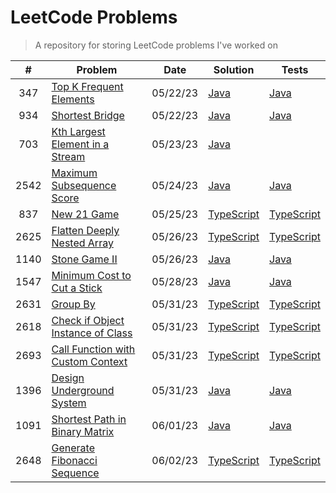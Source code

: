 # LeetCode Problems

> A repository for storing LeetCode problems I've worked on

|  #   | Problem                                                                                              | Date     | Solution                                               | Tests                                                         |
| :--: | ---------------------------------------------------------------------------------------------------- | -------- | ------------------------------------------------------ | ------------------------------------------------------------- |
| 347  | [Top K Frequent Elements](https://leetcode.com/problems/top-k-frequent-elements)                     | 05/22/23 | [Java](src/TopKFrequentElements.java)                  | [Java](tests/TopKFrequentElementsTest.java)                   |
| 934  | [Shortest Bridge](https://leetcode.com/problems/shortest-bridge)                                     | 05/22/23 | [Java](src/ShortestBridge.java)                        | [Java](tests/ShortestBridgeTest.java)                         |
| 703  | [Kth Largest Element in a Stream](https://leetcode.com/problems/kth-largest-element-in-a-stream/)    | 05/23/23 | [Java](src/KthLargest.java)                            |                                                               |
| 2542 | [Maximum Subsequence Score](https://leetcode.com/problems/maximum-subsequence-score/)                | 05/24/23 | [Java](src/MaximumSubsequenceScore.java)               | [Java](tests/MaximumSubsequenceScoreTest.java)                |
| 837  | [New 21 Game](https://leetcode.com/problems/new-21-game/)                                            | 05/25/23 | [TypeScript](src/new-21-game.ts)                       | [TypeScript](tests/new-21-game.test.ts)                       |
| 2625 | [Flatten Deeply Nested Array](https://leetcode.com/problems/flatten-deeply-nested-array)             | 05/26/23 | [TypeScript](src/flatten-deeply-nested-array.ts)       | [TypeScript](tests/flatten-deeply-nested-array.test.ts)       |
| 1140 | [Stone Game II](https://leetcode.com/problems/stone-game-i-i)                                        | 05/26/23 | [Java](src/StoneGameII.java)                           | [Java](tests/StoneGameIITest.java)                            |
| 1547 | [Minimum Cost to Cut a Stick](https://leetcode.com/problems/minimum-cost-to-cut-a-stick)             | 05/28/23 | [Java](src/MinimumCostToCutAStick.java)                | [Java](tests/MinimumCostToCutAStickTest.java)                 |
| 2631 | [Group By](https://leetcode.com/problems/group-by)                                                   | 05/31/23 | [TypeScript](src/group-by.ts)                          | [TypeScript](tests/group-by.test.ts)                          |
| 2618 | [Check if Object Instance of Class](https://leetcode.com/problems/check-if-object-instance-of-class) | 05/31/23 | [TypeScript](src/check-if-object-instance-of-class.ts) | [TypeScript](tests/check-if-object-instance-of-class.test.ts) |
| 2693 | [Call Function with Custom Context](https://leetcode.com/problems/call-function-with-custom-context) | 05/31/23 | [TypeScript](src/call-function-with-custom-context.ts) | [TypeScript](tests/call-function-with-custom-context.test.ts) |
| 1396 | [Design Underground System](https://leetcode.com/problems/design-underground-system)                 | 05/31/23 | [Java](src/DesignUndergroundSystem.java)               | [Java](tests/DesignUndergroundSystemTest.java)                |
| 1091 | [Shortest Path in Binary Matrix](https://leetcode.com/problems/shortest-path-in-binary-matrix)       | 06/01/23 | [Java](src/ShortestPathInBinaryMatrix.java)            | [Java](tests/ShortestPathInBinaryMatrixTest.java)             |
| 2648 | [Generate Fibonacci Sequence](https://leetcode.com/problems/generate-fibonacci-sequence)             | 06/02/23 | [TypeScript](src/generate-fibonacci-sequence.ts)       | [TypeScript](tests/generate-fibonacci-sequence.test.ts)       |
